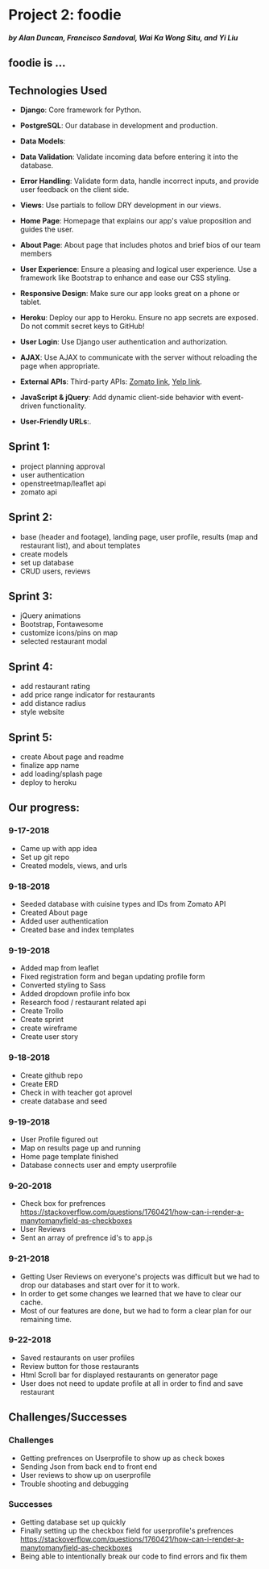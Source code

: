 # Project 2: foodie
##### by Alan Duncan, Francisco Sandoval, Wai Ka Wong Situ, and Yi Liu
## foodie is ...

## Technologies Used
- __Django__: Core framework for Python.
- __PostgreSQL__: Our database in development and production.
- __Data Models__: 
- __Data Validation__: Validate incoming data before entering it into the database.
- __Error Handling__: Validate form data, handle incorrect inputs, and provide user feedback on the client side.
- __Views__: Use partials to follow DRY development in our views.
- __Home Page__: Homepage that explains our app's value proposition and guides the user.
- __About Page__: About page that includes photos and brief bios of our team members
- __User Experience__: Ensure a pleasing and logical user experience. Use a framework like Bootstrap to enhance and ease our CSS styling.
- __Responsive Design__: Make sure our app looks great on a phone or tablet.
- __Heroku__: Deploy our app to Heroku. Ensure no app secrets are exposed. Do not commit secret keys to GitHub!

- __User Login__: Use Django user authentication and authorization.
- __AJAX__: Use AJAX to communicate with the server without reloading the page when appropriate.
- __External APIs__: Third-party APIs: [Zomato link](https://developers.zomato.com/documentation#/), [Yelp link](https://www.yelp.com/developers/documentation/v3/business_search).
- __JavaScript & jQuery__: Add dynamic client-side behavior with event-driven functionality.
- __User-Friendly URLs__:.


## Sprint 1:
- project planning approval
- user authentication
- openstreetmap/leaflet api
- zomato api

## Sprint 2:
- base (header and footage), landing page, user profile, results (map and restaurant list), and about templates
- create models
- set up database
- CRUD users, reviews

## Sprint 3:
- jQuery animations
- Bootstrap, Fontawesome
- customize icons/pins on map
- selected restaurant modal

## Sprint 4:
- add restaurant rating
- add price range indicator for restaurants
- add distance radius
- style website

## Sprint 5:
- create About page and readme
- finalize app name
- add loading/splash page
- deploy to heroku


## Our progress:
### 9-17-2018
- Came up with app idea
- Set up git repo
- Created models, views, and urls

### 9-18-2018
- Seeded database with cuisine types and IDs from Zomato API
- Created About page
- Added user authentication
- Created base and index templates

### 9-19-2018
- Added map from leaflet
- Fixed registration form and began updating profile form
- Converted styling to Sass
- Added dropdown profile info box
- Research food / restaurant related api
- Create Trollo
- Create sprint
- create wireframe
- Create user story

### 9-18-2018
- Create github repo
- Create ERD
- Check in with teacher got aprovel
- create database and seed

### 9-19-2018
- User Profile figured out
- Map on results page up and running
- Home page template finished
- Database connects user and empty userprofile

### 9-20-2018
- Check box for prefrences https://stackoverflow.com/questions/1760421/how-can-i-render-a-manytomanyfield-as-checkboxes
- User Reviews
- Sent an array of prefrence id's to app.js

### 9-21-2018
- Getting User Reviews on everyone's projects was difficult but we had to drop our databases and start over for it to work.
- In order to get some changes we learned that we have to clear our cache.
- Most of our features are done, but we had to form a clear plan for our remaining time.

### 9-22-2018
- Saved restaurants on user profiles
- Review button for those restaurants
- Html Scroll bar for displayed restaurants on generator page
- User does not need to update profile at all in order to find and save restaurant

## Challenges/Successes

### Challenges
- Getting prefrences on Userprofile to show up as check boxes
- Sending Json from back end to front end
- User reviews to show up on userprofile
- Trouble shooting and debugging

### Successes
- Getting database set up quickly
- Finally setting up the checkbox field for userprofile's prefrences https://stackoverflow.com/questions/1760421/how-can-i-render-a-manytomanyfield-as-checkboxes
- Being able to intentionally break our code to find errors and fix them
